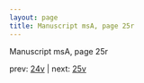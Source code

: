 ```yaml
---
layout: page
title: Manuscript msA, page 25r
---
```


Manuscript msA, page 25r

prev:  [24v](../24v) | next:  [25v](../25v)